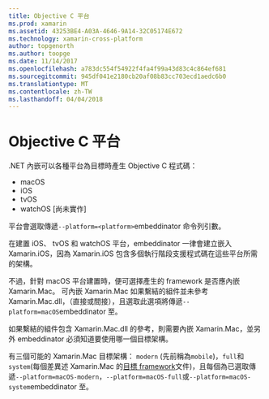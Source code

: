 ```yaml
---
title: Objective C 平台
ms.prod: xamarin
ms.assetid: 43253BE4-A03A-4646-9A14-32C05174E672
ms.technology: xamarin-cross-platform
author: topgenorth
ms.author: toopge
ms.date: 11/14/2017
ms.openlocfilehash: a783dc554f54922f4fa4f99a43d83c4c864ef681
ms.sourcegitcommit: 945df041e2180cb20af08b83cc703ecd1aedc6b0
ms.translationtype: MT
ms.contentlocale: zh-TW
ms.lasthandoff: 04/04/2018
---
```

# <a name="objective-c-platforms"></a>Objective C 平台


.NET 內嵌可以各種平台為目標時產生 Objective C 程式碼：

* macOS
* iOS
* tvOS
* watchOS [尚未實作]

平台會選取傳遞`--platform=<platform>`embeddinator 命令列引數。

在建置 iOS、 tvOS 和 watchOS 平台，embeddinator 一律會建立嵌入 Xamarin.iOS，因為 Xamarin.iOS 包含多個執行階段支援程式碼在這些平台所需的架構。

不過，針對 macOS 平台建置時，便可選擇產生的 framework 是否應內嵌 Xamarin.Mac。 可內嵌 Xamarin.Mac 如果繫結的組件並未參考 Xamarin.Mac.dll，（直接或間接），且選取此選項將傳遞`--platform=macOS`embeddinator 至。

如果繫結的組件包含 Xamarin.Mac.dll 的參考，則需要內嵌 Xamarin.Mac，並另外 embeddinator 必須知道要使用哪一個目標架構。

有三個可能的 Xamarin.Mac 目標架構： `modern` (先前稱為`mobile`)，`full`和`system`(每個差異述 Xamarin.Mac 的[目標 framework][ 1]文件)，且每個為已選取傳遞`--platform=macOS-modern`，`--platform=macOS-full`或`--platform=macOS-system`embeddinator 至。

[1]: ~/mac/platform/target-framework.md
